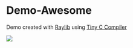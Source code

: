 # Demo-Awesome

  Demo created with [Raylib](https://www.raylib.com/) using [Tiny C Compiler](https://bellard.org/tcc/)
 
![](http://screens.anatagawa.fr/screen_2019-03-20_18-04-40.png)
